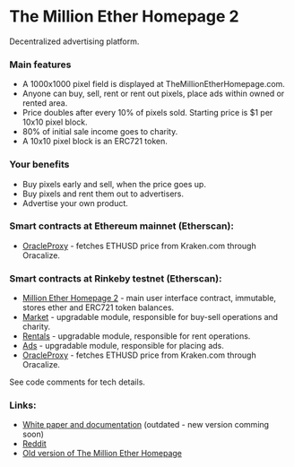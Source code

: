 # The Million Ether Homepage 2
Decentralized advertising platform.

### Main features
- A 1000x1000 pixel field is displayed at TheMillionEtherHomepage.com. 
- Anyone can buy, sell, rent or rent out pixels, place ads within owned or rented area.
- Price doubles after every 10% of pixels sold. Starting price is $1 per 10x10 pixel block.
- 80% of initial sale income goes to charity.
- A 10x10 pixel block is an ERC721 token.

### Your benefits 
- Buy pixels early and sell, when the price goes up.
- Buy pixels and rent them out to advertisers.
- Advertise your own product.

### Smart contracts at Ethereum mainnet (Etherscan):
- [OracleProxy](https://etherscan.io/address/0xbae9368d43e0299dc0280132f2c619ee9697e6e4) - fetches ETHUSD price from Kraken.com through Oracalize.

### Smart contracts at Rinkeby testnet (Etherscan):

- [Million Ether Homepage 2](https://rinkeby.etherscan.io/address/0x98de3f35e9a3c39e6489e81ebbaa87b9fdf3bb79#code) - main user interface contract, immutable, stores ether and ERC721 token balances.
- [Market](https://rinkeby.etherscan.io/address/0xd14e6edd741c591628703e0f9248511216aed221#code) - upgradable module, responsible for buy-sell operations and charity.
- [Rentals](https://rinkeby.etherscan.io/address/0x988e534db317c660478905f3fdeab5ea621b7546#code) - upgradable module, responsible for rent operations.
- [Ads](https://rinkeby.etherscan.io/address/0x52714f934eee585a98a2af8545c607cc6ab2b8f9#code) - upgradable module, responsible for placing ads.
- [OracleProxy](https://rinkeby.etherscan.io/address/0xa3a45be10d4ac070435f488920dbbc908c25746f) - fetches ETHUSD price from Kraken.com through Oracalize.

See code comments for tech details.

### Links:

- [White paper and documentation](http://docs.themillionetherhomepage.com/) (outdated - new version comming soon)
- [Reddit](https://www.reddit.com/r/MillionEther/)
- [Old version of The Million Ether Homepage](https://github.com/porobov/MillionEtherHomepage)